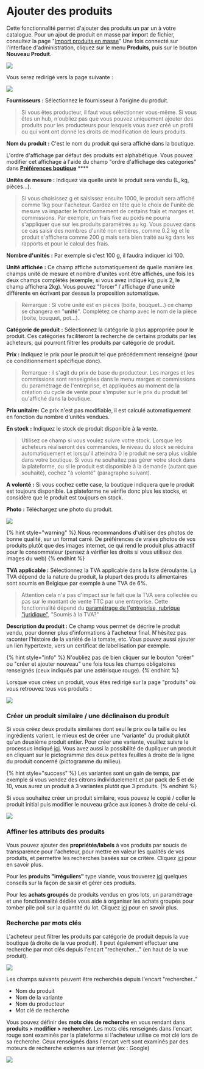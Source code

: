 # Ajouter des produits

Cette fonctionnalité permet d'ajouter des produits un par un à votre catalogue. Pour un ajout de produit en masse par import de fichier, consultez la page "[Import produits en masse](import-de-produits-et-catalogue.md)" Une fois connecté sur l'interface d'administration, cliquez sur le menu **Produits**, puis sur le bouton **Nouveau Produit**.

![](../../.gitbook/assets/image%20%28121%29.png)

Vous serez redirigé vers la page suivante :

![](../../.gitbook/assets/ajouter_un_produit.png)

 **Fournisseurs :** Sélectionnez le fournisseur à l'origine du produit.

> Si vous êtes producteur, il faut vous sélectionner vous-même. Si vous êtes un hub, n'oubliez pas que vous pouvez uniquement ajouter des produits pour les producteurs pour lesquels vous avez créé un profil ou qui vont ont donné les droits de modification de leurs produits.

**Nom du produit :**  C'est le nom du produit qui sera affiché dans la boutique.

L'ordre d'affichage par défaut des produits est alphabétique. Vous pouvez modifier cet affichage à l'aide du champ "ordre d'affichage des catégories" dans [**Préférences boutique**](https://ofn-user-guide.gitbook.io/guide-utilisateur-open-food-network/fonctionnalites-standards/votre-profil/parametres#preferences-boutique) ****

**Unités de mesure :** Indiquez via quelle unité le produit sera vendu \(L, kg, pièces...\).

> Si vous choisissez g et saisissez ensuite 1000, le produit sera affiché comme 1kg pour l'acheteur. Gardez en tête que le choix de l'unité de mesure va impacter le fonctionnement de certains frais et marges et commissions. Par exemple, un frais fixe au poids ne pourra s'appliquer que sur les produits paramétrés au kg. Vous pouvez dans ce cas saisir des nombres d'unité non entières, comme 0.2 kg et le produit s'affichera comme 200 g mais sera bien traité au kg dans les rapports et pour le calcul des frais.

**Nombre d'unités :** Par exemple si c'est 100 g, il faudra indiquer ici 100.

**Unité affichée** **:** Ce champ affiche automatiquement de quelle manière les champs unité de mesure et nombre d'unités vont être affichés, une fois les deux champs complétés \(exemple, si vous avez indiqué kg, puis 2, le champ affichera 2kg\). Vous pouvez "forcer" l'affichage d'une unité différente en écrivant par dessus la proposition automatique.

> Remarque : Si votre unité est en pièces \(boite, bouquet...\) ce champ se changera en "**unité**". Complétez ce champ avec le nom de la pièce \(boite, bouquet, pot...\).

**Catégorie de produit** **:** Sélectionnez la catégorie la plus appropriée pour le produit. Ces catégories faciliteront la recherche de certains produits par les acheteurs, qui pourront filtrer les produits par catégorie de produit.

**Prix :** Indiquez le prix pour le produit tel que précédemment renseigné \(pour ce conditionnement spécifique donc\).

> Remarque : il s'agit du prix de base du producteur. Les marges et les commissions sont renseignées dans le menu marges et commissions du paramétrage de l'entreprise, et appliquées au moment de la création du cycle de vente pour s'imputer sur le prix du produit tel qu'affiché dans la boutique.

  
**Prix unitaire:** Ce prix n'est pas modifiable, il est calculé automatiquement en fonction du nombre d'unités vendues.  
  
**En stock** **:** Indiquez le stock de produit disponible à la vente.

> Utilisez ce champ si vous voulez suivre votre stock. Lorsque les acheteurs réaliseront des commandes, le niveau du stock se réduira automatiquement et lorsqu'il atteindra 0 le produit ne sera plus visible dans votre boutique. Si vous ne souhaitez pas gérer votre stock dans la plateforme, ou si le produit est disponible à la demande \(autant que souhaité\), cochez "à volonté" \(paragraphe suivant\).

**A volonté** **:**  Si vous cochez cette case, la boutique indiquera que le produit est toujours disponible. La plateforme ne vérifie donc plus les stocks, et considère que le produit est toujours en stock.

**Photo :** Téléchargez une photo du produit.

![](../../.gitbook/assets/capture-de-cran-2020-10-28-a-16.33.15.png)

{% hint style="warning" %}
Nous recommandons d'uitiliser des photos de bonne qualité, sur un format carré. De préférences de vraies photos de vos produits plutôt que des images internet, ce qui rend le produit plus attractif pour le consommateur \(pensez à vérifier les droits si vous utilisez des images du web\)
{% endhint %}



**TVA applicable :** Sélectionnez la TVA applicable dans la liste déroulante. La TVA dépend de la nature du produit, la plupart des produits alimentaires sont soumis en Belgique par exemple à une TVA de 6%. 

> Attention cela n'a pas d'impact sur le fait que la TVA sera collectée ou pas sur le montant de vente TTC par une entreprise. Cette fonctionnalité dépend du [paramétrage de l'entreprise, rubrique "juridique"](../votre-profil/parametres.md#juridique), "Soumis à la TVA?"

**Description du produit :** Ce champ vous permet de décrire le produit vendu, pour donner plus d'informations à l'acheteur final. N'hésitez pas raconter l'histoire de la variété de la tomate, etc. Vous pouvez aussi ajouter un lien hypertexte, vers un certificat de labellisation par exemple.

{% hint style="info" %}
N'oubliez pas de bien cliquer sur le bouton "créer" ou "créer et ajouter nouveau" une fois tous les champs obligatoires renseignés \(ceux indiqués par une astérisque rouge\).
{% endhint %}

Lorsque vous créez un produit, vous êtes redirigé sur la page "produits" où vous retrouvez tous vos produits :

![](../../.gitbook/assets/image%20%2813%29.png)

### Créer un produit similaire / une déclinaison du produit

Si vous créez deux produits similaires dont seul le prix ou la taille ou les ingrédients varient, le mieux est de créer une "variante" du produit plutôt qu'un deuxième produit entier. Pour créer une variante, veuillez suivre le processus indiqué [ici](product-variants.md). Vous avez aussi la possibilité de dupliquer un produit en cliquant sur le pictogramme des deux petites feuilles à droite de la ligne du produit concerné \(pictogramme du milieu\).

{% hint style="success" %}
Les variantes sont un gain de temps, par exemple si vous vendez des citrons individuelement et par pack de 5 et de 10, vous aurez un produit à 3 variantes plutôt que 3 produits.
{% endhint %}

Si vous souhaitez créer un produit similaire, vous pouvez le copié / coller le produit initial puis modifier le nouveau grâce aux icones à droite de celui-ci.

![](../../.gitbook/assets/capture-de-cran-2020-10-28-a-17.18.16.png)

### Affiner les attributs des produits

Vous pouvez ajouter des **propriétés/labels** à vos produits par soucis de transparence pour l'acheteur, pour mettre en valeur les qualités de vos produits, et permettre les recherches basées sur ce critère. Cliquez [ici](product-properties.md) pour en savoir plus.

Pour les **produits "irréguliers"** type viande, vous trouverez [ici](pricing-irregular-items-kg.md) quelques conseils sur la façon de saisir et gérer ces produits.

Pour les **achats groupés** de produits vendus en gros lots, un paramétrage et une fonctionnalité dédiée vous aide à organiser les achats groupés pour tomber pile poil sur la quantité du lot. Cliquez [ici](group-buy-for-bulk-ordering.md) pour en savoir plus.

### Recherche par mots clés

L'acheteur peut filtrer les produits par catégorie de produit depuis la vue boutique \(à droite de la vue produit\). Il peut également effectuer une recherche par mot clés depuis l'encart "rechercher..." \(en haut de la vue produit\).

![](../../.gitbook/assets/capture-de-cran-2020-10-28-a-18.16.31.png)

Les champs suivants peuvent être recherchés depuis l'encart "rechercher.."  
- Nom du produit  
- Nom de la variante  
- Nom du producteur  
- Mot clé de recherche

Vous pouvez définir des **mots clés de recherche** en vous rendant dans **produits &gt; modifier &gt; rechercher.** Les mots clés renseignés dans l'encart rouge sont examinés par la plateforme si l'acheteur utilise ce mot clé lors de sa recherche. Ceux renseignés dans l'encart vert sont examinés par des moteurs de recherche externes sur internet \(ex : Google\) 

![](../../.gitbook/assets/capture-de-cran-2020-10-28-a-18.29.06.png)

